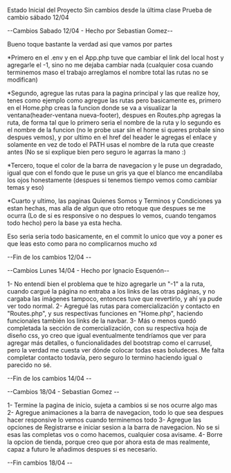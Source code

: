 Estado Inicial del Proyecto
Sin cambios desde la última clase
Prueba de cambio sábado 12/04 


--Cambios Sabado 12/04 - Hecho por Sebastian Gomez-- 

Bueno toque bastante la verdad asi que vamos por partes 

*Primero en el .env y en el App.php tuve que cambiar el link del local host y agregarle el -1, sino no me dejaba cambiar nada (cualquier cosa cuando terminemos maso el trabajo arreglamos el nombre total las rutas no se modifican) 

*Segundo, agregue las rutas para la pagina principal y las que realize hoy, tenes como ejemplo como agregue las rutas pero basicamente es, primero en el Home.php creas la funcion donde se va a visualizar la ventana(header-ventana nueva-footer), despues en Routes.php agregas la ruta, de forma tal que lo primero seria el nombre de la ruta y lo segundo es el nombre de la funcion (no le probe usar sin el home si queres probale sino despues vemos), y por ultimo en el href del header le agregas el enlace y solamente en vez de todo el PATH usas el nombre de la ruta que creaste antes 
(No se si explique bien pero seguro le agarras la mano :)  

*Tercero, toque el color de la barra de navegacion y le puse un degradado, igual que con el fondo que le puse un gris ya que el blanco me encandilaba los ojos honestamente (despues si tenemos tiempo vemos como cambiar temas y eso) 

*Cuarto y ultimo, las paginas Quienes Somos y Terminos y Condiciones ya estan hechas, mas alla de algun que otro retoque que despues se me ocurra (Lo de si es responsive o no despues lo vemos, cuando tengamos todo hecho) pero la base ya esta hecha. 

Eso seria seria todo basicamente, en el commit lo unico que voy a poner es que leas esto como para no complicarnos mucho xd 

--Fin de los cambios 12/04 --

--Cambios Lunes 14/04 - Hecho por Ignacio Esquenón--

1- No entendí bien el problema que te hizo agregarle un "-1" a la ruta, cuando cargué la página no entraba a los links de las otras páginas, y no cargaba las imágenes tampoco, entonces tuve que revertirlo, y ahí ya pude ver todo normal.
2- Agregué las rutas para comercialización y contacto en "Routes.php", y sus respectivas funciones en "Home.php", haciendo funcionales también los links de la navbar.
3- Más o menos quedó completada la sección de comercialización, con su respectiva hoja de diseño css, yo creo que igual eventualmente tendríamos que ver para agregar más detalles, o funcionalidades del bootstrap como el carrusel, pero la verdad me cuesta ver dónde colocar todas esas boludeces. Me falta completar contacto todavía, pero seguro lo termino haciendo igual o parecido no sé.

--Fin de los cambios 14/04 -- 

--Cambios 18/04 - Sebastian Gomez -- 

1- Termine la pagina de inicio, sujeta a cambios si se nos ocurre algo mas
2- Agregue animaciones a la barra de navegacion, todo lo que sea despues hacer responsive lo vemos cuando terminemos todo 
3- Agregue las opciones de Registrarse e iniciar sesion a la barra de navegacion. No se si esas las completas vos o como hacemos, cualquier cosa avisame. 
4- Borre la opcion de tienda, porque creo que por ahora esta de mas realmente, capaz a futuro le añadimos despues si es necesario.

--Fin cambios 18/04 -- 

